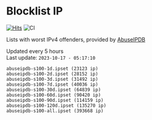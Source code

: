 # Blocklist IP

[![Hits](https://hits.seeyoufarm.com/api/count/incr/badge.svg?url=https%3A%2F%2Fgithub.com%2Fborestad%2Fblocklist-ip%2F&count_bg=%2379C83D&title_bg=%23555555&icon=&icon_color=%23E7E7E7&title=hits&edge_flat=false)](https://hits.seeyoufarm.com)  ![CI](https://img.shields.io/github/workflow/status/borestad/blocklist-ip/CI?style=flat-square)

Lists with worst IPv4 offenders, provided by [AbuseIPDB](https://www.abuseipdb.com/)

<!-- FOOTER-PLACEHOLDER -->
Updated every 5 hours<br>
Last update: `2023-10-17 - 05:17:10`
```
abuseipdb-s100-1d.ipset (23123 ip)
abuseipdb-s100-2d.ipset (28152 ip)
abuseipdb-s100-3d.ipset (31492 ip)
abuseipdb-s100-7d.ipset (40036 ip)
abuseipdb-s100-30d.ipset (64839 ip)
abuseipdb-s100-60d.ipset (90420 ip)
abuseipdb-s100-90d.ipset (114159 ip)
abuseipdb-s100-120d.ipset (135270 ip)
abuseipdb-s100-all.ipset (393668 ip)
```
